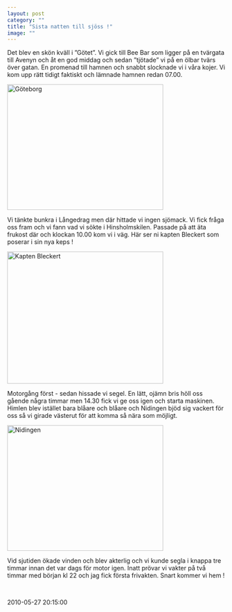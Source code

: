 ```yaml
---
layout: post
category: ""
title: "Sista natten till sjöss !"
image: ""
---
```


<p class="MsoNormal">Det blev en skön kväll i ”Götet”. Vi gick till Bee Bar som ligger på en tvärgata till Avenyn och åt en god middag och sedan ”tjötade” vi på en ölbar tvärs över gatan. En promenad till hamnen och snabbt slocknade vi i våra kojer. Vi kom upp rätt tidigt faktiskt och lämnade hamnen redan 07.00.</p>
<p class="MsoNormal"><img src="images/stories/bildspel/gotakanal2010/0190motraa_10.jpg" border="0" alt="Göteborg" width="360" height="290" style="border: 0;" /></p>
<p class="MsoNormal">Vi tänkte bunkra i Långedrag men där hittade vi ingen sjömack. Vi fick fråga oss fram och vi fann vad vi sökte i Hinsholmskilen. Passade på att äta frukost där och klockan 10.00 kom vi i väg. Här ser ni kapten Bleckert som poserar i sin nya keps !</p>
<p class="MsoNormal"><img src="images/stories/bildspel/gotakanal2010/0190motraa_30.jpg" border="0" alt="Kapten Bleckert" width="360" height="305" style="vertical-align: middle; border: 0;" /></p>
<p class="MsoNormal">Motorgång först - sedan hissade vi segel. En lätt, ojämn bris höll oss gående några timmar men 14.30 fick vi ge oss igen och starta maskinen.<span> </span>Himlen blev istället bara blåare och blåare och Nidingen bjöd sig vackert för oss så vi girade västerut för att komma så nära som möjligt.</p>
<p class="MsoNormal"><img src="images/stories/bildspel/gotakanal2010/0190motraa_40.jpg" border="0" alt="Nidingen" width="360" height="290" style="vertical-align: middle; border: 0;" /></p>
<p class="MsoNormal">Vid sjutiden ökade vinden och blev akterlig och vi kunde segla i knappa tre timmar innan det var dags för motor igen. Inatt prövar vi vakter på två timmar med början kl 22 och jag fick första frivakten. Snart kommer vi hem !</p>
<p> </p>

2010-05-27 20:15:00